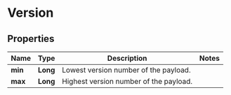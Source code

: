 
# Version

## Properties
Name | Type | Description | Notes
------------ | ------------- | ------------- | -------------
**min** | **Long** | Lowest version number of the payload. | 
**max** | **Long** | Highest version number of the payload. | 



